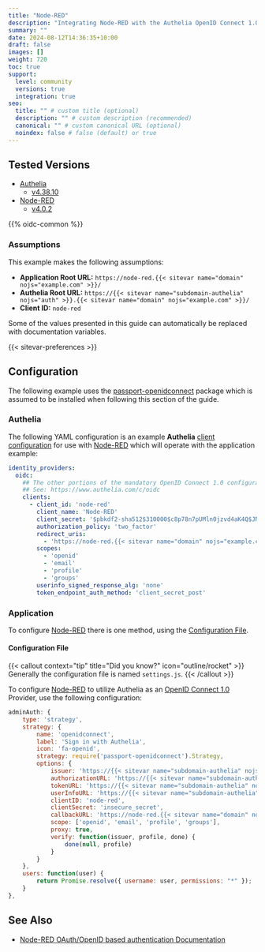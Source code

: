 ```yaml
---
title: "Node-RED"
description: "Integrating Node-RED with the Authelia OpenID Connect 1.0 Provider."
summary: ""
date: 2024-08-12T14:36:35+10:00
draft: false
images: []
weight: 720
toc: true
support:
  level: community
  versions: true
  integration: true
seo:
  title: "" # custom title (optional)
  description: "" # custom description (recommended)
  canonical: "" # custom canonical URL (optional)
  noindex: false # false (default) or true
---
```


## Tested Versions

- [Authelia]
  - [v4.38.10](https://github.com/authelia/authelia/releases/tag/v4.38.10)
- [Node-RED]
  - [v4.0.2](https://github.com/node-red/node-red/releases/tag/4.0.2)

{{% oidc-common %}}

### Assumptions

This example makes the following assumptions:

- __Application Root URL:__ `https://node-red.{{< sitevar name="domain" nojs="example.com" >}}/`
- __Authelia Root URL:__ `https://{{< sitevar name="subdomain-authelia" nojs="auth" >}}.{{< sitevar name="domain" nojs="example.com" >}}/`
- __Client ID:__ `node-red`

Some of the values presented in this guide can automatically be replaced with documentation variables.

{{< sitevar-preferences >}}

## Configuration

The following example uses the [passport-openidconnect] package which is assumed to be installed when following this
section of the guide.

### Authelia

The following YAML configuration is an example __Authelia__ [client configuration] for use with [Node-RED] which will
operate with the application example:

```yaml {title="configuration.yml"}
identity_providers:
  oidc:
    ## The other portions of the mandatory OpenID Connect 1.0 configuration go here.
    ## See: https://www.authelia.com/c/oidc
    clients:
      - client_id: 'node-red'
        client_name: 'Node-RED'
        client_secret: '$pbkdf2-sha512$310000$c8p78n7pUMln0jzvd4aK4Q$JNRBzwAo0ek5qKn50cFzzvE9RXV88h1wJn5KGiHrD0YKtZaR/nCb2CJPOsKaPK0hjf.9yHxzQGZziziccp6Yng'  # The digest of 'insecure_secret'.
        authorization_policy: 'two_factor'
        redirect_uris:
          - 'https://node-red.{{< sitevar name="domain" nojs="example.com" >}}/auth/strategy/callback/'
        scopes:
          - 'openid'
          - 'email'
          - 'profile'
          - 'groups'
        userinfo_signed_response_alg: 'none'
        token_endpoint_auth_method: 'client_secret_post'
```

### Application

To configure [Node-RED] there is one method, using the [Configuration File](#configuration-file).

#### Configuration File

{{< callout context="tip" title="Did you know?" icon="outline/rocket" >}}
Generally the configuration file is named `settings.js`.
{{< /callout >}}

To configure [Node-RED] to utilize Authelia as an [OpenID Connect 1.0] Provider, use the following configuration:

```js {title="settings.js"}
adminAuth: {
    type: 'strategy',
    strategy: {
        name: 'openidconnect',
        label: 'Sign in with Authelia',
        icon: 'fa-openid',
        strategy: require('passport-openidconnect').Strategy,
        options: {
            issuer: 'https://{{< sitevar name="subdomain-authelia" nojs="auth" >}}.{{< sitevar name="domain" nojs="example.com" >}}',
            authorizationURL: 'https://{{< sitevar name="subdomain-authelia" nojs="auth" >}}.{{< sitevar name="domain" nojs="example.com" >}}/api/oidc/authorization',
            tokenURL: 'https://{{< sitevar name="subdomain-authelia" nojs="auth" >}}.{{< sitevar name="domain" nojs="example.com" >}}/api/oidc/token',
            userInfoURL: 'https://{{< sitevar name="subdomain-authelia" nojs="auth" >}}.{{< sitevar name="domain" nojs="example.com" >}}/api/oidc/userinfo',
            clientID: 'node-red',
            clientSecret: 'insecure_secret',
            callbackURL: 'https://node-red.{{< sitevar name="domain" nojs="example.com" >}}/auth/strategy/callback/',
            scope: ['openid', 'email', 'profile', 'groups'],
            proxy: true,
            verify: function(issuer, profile, done) {
                done(null, profile)
            }
        }
    },
    users: function(user) {
        return Promise.resolve({ username: user, permissions: "*" });
    }
},
```

## See Also

- [Node-RED OAuth/OpenID based authentication Documentation](https://nodered.org/docs/user-guide/runtime/securing-node-red#oauthopenid-based-authentication)

[Node-RED]: https://nodered.org/
[passport-openidconnect]: https://www.passportjs.org/packages/passport-openidconnect/
[Authelia]: https://www.authelia.com
[OpenID Connect 1.0]: ../../openid-connect/introduction.md
[client configuration]: ../../../configuration/identity-providers/openid-connect/clients.md

